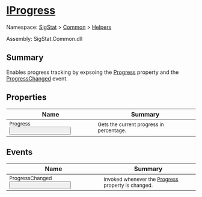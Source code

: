 # [IProgress](./IProgress.md)

Namespace: [SigStat]() > [Common](./../README.md) > [Helpers](./README.md)

Assembly: SigStat.Common.dll

## Summary
Enables progress tracking by expsoing the [Progress](https://github.com/hargitomi97/sigstat/blob/master/docs/md/SigStat/Common/Helpers/IProgress.md) property and the [ProgressChanged](https://github.com/hargitomi97/sigstat/blob/master/docs/md/SigStat/Common/Helpers/IProgress.md) event.

## Properties

| Name | Summary | 
| --- | --- | 
| <sub>Progress</sub><button style="pointer-events: none;">&nbsp;&nbsp;&nbsp;&nbsp;&nbsp;&nbsp;&nbsp;&nbsp;&nbsp;&nbsp;&nbsp;&nbsp;&nbsp;&nbsp;&nbsp;&nbsp;&nbsp;&nbsp;&nbsp;&nbsp;&nbsp;&nbsp;&nbsp;&nbsp;&nbsp;&nbsp;&nbsp;&nbsp;&nbsp;&nbsp;&nbsp;&nbsp;&nbsp;&nbsp;&nbsp;&nbsp;&nbsp;&nbsp;&nbsp;&nbsp;| <sub>Gets the current progress in percentage.</sub>| <br>


## Events

| Name | Summary | 
| --- | --- | 
| <sub>ProgressChanged</sub><button style="pointer-events: none;">&nbsp;&nbsp;&nbsp;&nbsp;&nbsp;&nbsp;&nbsp;&nbsp;&nbsp;&nbsp;&nbsp;&nbsp;&nbsp;&nbsp;&nbsp;&nbsp;&nbsp;&nbsp;&nbsp;&nbsp;&nbsp;&nbsp;&nbsp;&nbsp;&nbsp;&nbsp;&nbsp;&nbsp;&nbsp;&nbsp;&nbsp;&nbsp;&nbsp;&nbsp;&nbsp;&nbsp;&nbsp;&nbsp;&nbsp;&nbsp;| <sub>Invoked whenever the [Progress](https://github.com/hargitomi97/sigstat/blob/master/docs/md/SigStat/Common/Helpers/IProgress.md) property is changed.</sub>| <br>



